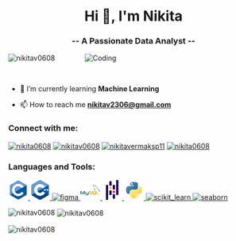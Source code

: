 <h1 align="center">Hi 👋, I'm Nikita</h1>
<h3 align="center">-- A Passionate Data Analyst --</h3>
<img align="right" alt="Coding" width="350" src="https://media.tenor.com/w3APLkMuTX0AAAAM/computer-work.gif">
<p align="left"> <img src="https://komarev.com/ghpvc/?username=nikitav0608&label=Profile%20views&color=0e75b6&style=flat" alt="nikitav0608" /> </p>

<p align="left"> <a href="https://twitter.com/" target="blank"><img src="https://img.shields.io/twitter/follow/?logo=twitter&style=for-the-badge" alt="" /></a> </p>

- 🌱 I’m currently learning **Machine Learning**

- 📫 How to reach me **nikitav2306@gmail.com**

<h3 align="left">Connect with me:</h3>
<p align="left">
<a href="https://linkedin.com/in/nikita0608" target="blank"><img align="center" src="https://raw.githubusercontent.com/rahuldkjain/github-profile-readme-generator/master/src/images/icons/Social/linked-in-alt.svg" alt="nikita0608" height="30" width="40" /></a>
<a href="https://kaggle.com/nikitav0608" target="blank"><img align="center" src="https://raw.githubusercontent.com/rahuldkjain/github-profile-readme-generator/master/src/images/icons/Social/kaggle.svg" alt="nikitav0608" height="30" width="40" /></a>
<a href="https://www.hackerrank.com/nikitavermaksp11" target="blank"><img align="center" src="https://raw.githubusercontent.com/rahuldkjain/github-profile-readme-generator/master/src/images/icons/Social/hackerrank.svg" alt="nikitavermaksp11" height="30" width="40" /></a>
<a href="https://www.leetcode.com/nikita0608" target="blank"><img align="center" src="https://raw.githubusercontent.com/rahuldkjain/github-profile-readme-generator/master/src/images/icons/Social/leet-code.svg" alt="nikita0608" height="30" width="40" /></a>
</p>

<h3 align="left">Languages and Tools:</h3>
<p align="left"> <a href="https://www.cprogramming.com/" target="_blank" rel="noreferrer"> <img src="https://raw.githubusercontent.com/devicons/devicon/master/icons/c/c-original.svg" alt="c" width="40" height="40"/> </a> <a href="https://www.w3schools.com/cpp/" target="_blank" rel="noreferrer"> <img src="https://raw.githubusercontent.com/devicons/devicon/master/icons/cplusplus/cplusplus-original.svg" alt="cplusplus" width="40" height="40"/> </a> <a href="https://www.figma.com/" target="_blank" rel="noreferrer"> <img src="https://www.vectorlogo.zone/logos/figma/figma-icon.svg" alt="figma" width="40" height="40"/> </a> <a href="https://www.mysql.com/" target="_blank" rel="noreferrer"> <img src="https://raw.githubusercontent.com/devicons/devicon/master/icons/mysql/mysql-original-wordmark.svg" alt="mysql" width="40" height="40"/> </a> <a href="https://pandas.pydata.org/" target="_blank" rel="noreferrer"> <img src="https://raw.githubusercontent.com/devicons/devicon/2ae2a900d2f041da66e950e4d48052658d850630/icons/pandas/pandas-original.svg" alt="pandas" width="40" height="40"/> </a> <a href="https://www.python.org" target="_blank" rel="noreferrer"> <img src="https://raw.githubusercontent.com/devicons/devicon/master/icons/python/python-original.svg" alt="python" width="40" height="40"/> </a> <a href="https://scikit-learn.org/" target="_blank" rel="noreferrer"> <img src="https://upload.wikimedia.org/wikipedia/commons/0/05/Scikit_learn_logo_small.svg" alt="scikit_learn" width="40" height="40"/> </a> <a href="https://seaborn.pydata.org/" target="_blank" rel="noreferrer"> <img src="https://seaborn.pydata.org/_images/logo-mark-lightbg.svg" alt="seaborn" width="40" height="40"/> </a> </p>

<p><img align="left" src="https://github-readme-stats.vercel.app/api/top-langs?username=nikitav0608&show_icons=true&locale=en&layout=compact" alt="nikitav0608" /></p>

<p>&nbsp;<img align="center" src="https://github-readme-stats.vercel.app/api?username=nikitav0608&show_icons=true&locale=en" alt="nikitav0608" /></p>

<p><img align="center" src="https://github-readme-streak-stats.herokuapp.com/?user=nikitav0608&" alt="nikitav0608" /></p>
